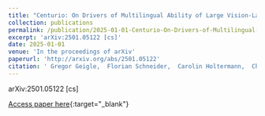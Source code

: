 ```yaml
---
title: "Centurio: On Drivers of Multilingual Ability of Large Vision-Language Model"
collection: publications
permalink: /publication/2025-01-01-Centurio-On-Drivers-of-Multilingual-Ability-of-Large-Vision-Language-Model
excerpt: 'arXiv:2501.05122 [cs]'
date: 2025-01-01
venue: 'In the proceedings of arXiv'
paperurl: 'http://arxiv.org/abs/2501.05122'
citation: ' Gregor Geigle,  Florian Schneider,  Carolin Holtermann,  Chris Biemann,  Radu Timofte,  Anne Lauscher,  Goran Glavaš, &quot;Centurio: On Drivers of Multilingual Ability of Large Vision-Language Model.&quot; In the proceedings of arXiv, 2025.'
---
```

arXiv:2501.05122 [cs]

[Access paper here](http://arxiv.org/abs/2501.05122){:target="_blank"}

